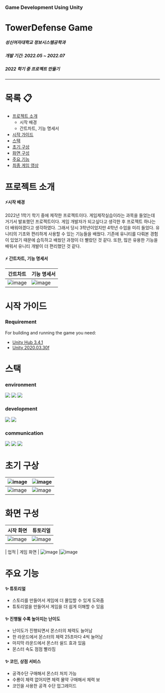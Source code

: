 
### Game Development Using Unity
# TowerDefense Game

##### 성신여자대학교 정보시스템공학과
##### 개발 기간: 2022.05 ~ 2022.07
##### 2022 학기 중 프로젝트 만들기

 ---
 # 목록 :clipboard:
 * [프로젝트 소개](#프로젝트-소개)
   * 시작 배경
   * 간트차트, 기능 명세서
 * [시작 가이드](#시작-가이드)
 * [스택](#스택)
 * [초기 구상](#초기-구상)
 * [화면 구성](#화면-구성)
 * [주요 기능](#주요-기능)
 * [최종 게임 영상](#최종-게임-영상)
# 프로젝트 소개

#### :zap:시작 배경 

2022년 1학기 학기 중에 제작한 프로젝트이다. 게임제작실습이라는 과목을 들었는데 거기서 발표했던 프로젝트이다. 게임 개발자가 되고싶다고 생각한 후 프로젝트 하나는 더 배워야겠다고 생각하였다. 그래서 당시 3학년이었지만 4학년 수업을 미리 들었다. 유니티의 기초와 편리하게 사용할 수 있는 기능들을 배웠다. 기존에 유니티를 다뤄본 경험이 있었기 때문에 습득하고 배웠던 과정이 더 빨랐던 것 같다. 또한, 많은 유용한 기능을 배워서 유니티 개발이 더 편리했던 것 같다.
#### :zap: 간트차트, 기능 명세서
간트차트 | 기능 명세서
--- | --- |
![image](https://user-images.githubusercontent.com/90199652/198581665-3ce28eff-9722-40ff-a664-9e5910592939.png)|![image](https://user-images.githubusercontent.com/90199652/198581737-b536f78f-8c4b-4afc-868e-59a987d66357.png)



 
# 시작 가이드

### Requirement

For building and running the game you need:

* [Unity Hub 3.4.1](https://unity.com/kr/download)
* [Unity 2020.03.30f](https://unity.com/kr/releases/editor/whats-new/2020.3.30)
 
 # 스택 
 ### environment
<img  src="https://img.shields.io/badge/Unity-000000?style=for-the-badge&logo=unity&logoColor=white"> <img  src="https://img.shields.io/badge/Visual Studio-5C2D91?style=for-the-badge&logo=visual studio&logoColor=white"> <img  src="https://img.shields.io/badge/github-181717?style=for-the-badge&logo=github&logoColor=white">

### development
<img  src="https://img.shields.io/badge/C-7952B3?style=for-the-badge&logo=C#&logoColor=white"> <img  src="https://img.shields.io/badge/android-3DDC84?style=for-the-badge&logo=Android&logoColor=white">


### communication
<img  src="https://img.shields.io/badge/zoom-7952B3?style=for-the-badge&logo=C# &logoColor=white"> <img  src="https://img.shields.io/badge/google meet-00897B?style=for-the-badge&logo=googlemeet&logoColor=white"> <img  src="https://img.shields.io/badge/google colab-F9AB00?style=for-the-badge&logo=google colab&logoColor=white">

# 초기 구상
| ![image](https://user-images.githubusercontent.com/90199652/198581788-0f14796a-0272-4a61-be72-a1ad75b90622.png) | ![image](https://user-images.githubusercontent.com/90199652/198581802-2de2c70d-e973-43c5-b0d1-3c70b5dd6484.png) |
|--|--|
| ![image](https://user-images.githubusercontent.com/90199652/198581842-e85798cf-e10f-4f7f-8710-b9d918bcb015.png) | ![image](https://user-images.githubusercontent.com/90199652/198581877-8fc124f1-02a8-4222-8c1f-62832ba74a30.png) |

# 화면 구성
시작 화면 | 튜토리얼
--- | --- |
![image](https://github.com/ohyukyoung/Puzzle_RPG/assets/90199652/c6b27929-7137-4080-9b37-beb888eba51a)| ![image](https://github.com/ohyukyoung/Puzzle_RPG/assets/90199652/e1cb52dd-c93a-4cbe-9682-3207c068b570)
|
업적 | 게임 화면 | 
![image](https://github.com/ohyukyoung/Puzzle_RPG/assets/90199652/eecae25f-85a1-479a-9d77-f557c4842879) |![image](https://github.com/ohyukyoung/Puzzle_RPG/assets/90199652/828b5dab-127c-41c8-803d-d2759df81fd0)

# 주요 기능
#### :sparkles: 튜토리얼 
* 스토리를 만들어서 게임에 더 몰입할 수 있게 도와줌
* 튜토리얼을 만들어서 게임을 더 쉽게 이해할 수 있음
#### :sparkles:  진행될 수록 높아지는 난이도
* 난이도가 진행되면서 몬스터의 체력도 늘어남
* 한 라운드에서 몬스터의 체력 25초마다 4씩 늘어남
* 마지막 라운드에서 몬스터 쉴드 효과 있음
* 몬스터 속도 점점 빨라짐
#### :sparkles: 코인, 상점 서비스
* 공격수단 구매해서 몬스터 처치 가능
* 수룡이 체력 없어지면 체력 물약 구매해서 체력 보
* 코인을 사용한 공격 수단 업그레이드 
